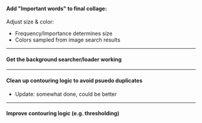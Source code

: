 #### Add "Important words" to final collage:
Adjust size & color:
- Frequency/Importance determines size
- Colors sampled from image search results
-------------------------------------------

#### Get the background searcher/loader working

----------

#### Clean up contouring logic to avoid psuedo duplicates
* Update: somewhat done, could be better

-------

#### Improve contouring logic (e.g. thresholding) 

